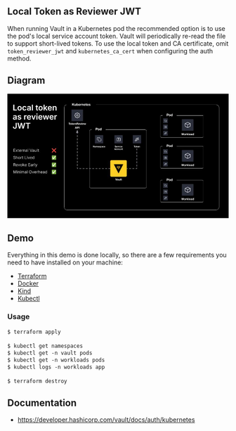 ## Local Token as Reviewer JWT

When running Vault in a Kubernetes pod the recommended option is to use the pod's local service account token. Vault will periodically re-read the file to support short-lived tokens. To use the local token and CA certificate, omit `token_reviewer_jwt` and `kubernetes_ca_cert` when configuring the auth method.

## Diagram
<img src="../.images/local-token.jpg">

## Demo
Everything in this demo is done locally, so there are a few requirements you need to have installed on your machine:
- [Terraform](https://www.terraform.io/downloads.html)
- [Docker](https://www.docker.com/get-started)
- [Kind](https://kind.sigs.k8s.io/docs/user/quick-start#installation)
- [Kubectl](https://kubernetes.io/docs/tasks/tools/)

### Usage
```shell
$ terraform apply

$ kubectl get namespaces
$ kubectl get -n vault pods 
$ kubectl get -n workloads pods
$ kubectl logs -n workloads app

$ terraform destroy
```

## Documentation
- https://developer.hashicorp.com/vault/docs/auth/kubernetes
